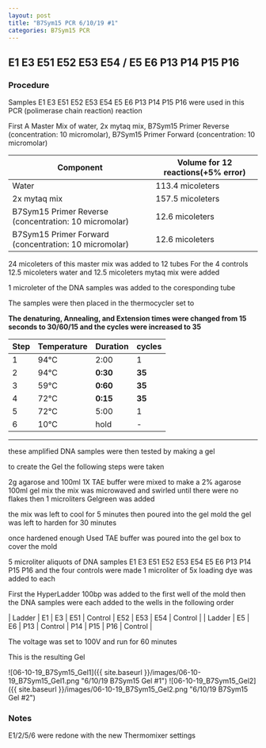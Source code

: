```yaml
---
layout: post
title: "B7Sym15 PCR 6/10/19 #1"
categories: B7Sym15 PCR
---
```


##   E1 E3 E51 E52 E53 E54 / E5 E6 P13 P14 P15 P16

### Procedure

Samples  E1 E3 E51 E52 E53 E54 E5 E6 P13 P14 P15 P16  were used in this PCR (polimerase chain reaction) reaction 

First A Master Mix of water, 2x mytaq mix, B7Sym15 Primer Reverse (concentration: 10 micromolar), B7Sym15 Primer Forward (concentration: 10 micromolar)


|Component| Volume for 12 reactions(+5% error)|
|---------|---------------------------|
|Water| 113.4 micoleters|
|2x mytaq mix| 157.5 micoleters|
|B7Sym15 Primer Reverse (concentration: 10 micromolar)| 12.6 micoleters|
|B7Sym15 Primer Forward (concentration: 10 micromolar)| 12.6 micoleters|

24 micoleters of this master mix was added to 12 tubes 
For the 4 controls 12.5 micoleters water and 12.5 micoleters mytaq mix were added

1 microleter of the DNA samples was added to the coresponding tube

The samples were then placed in the thermocycler set to 

**The denaturing, Annealing, and Extension times were changed from 15 seconds to 30/60/15 and the cycles were increased to 35**

|Step|Temperature|Duration|cycles|
|----|-------|--------|-------|
|1|94°C|2:00|1|
|2|94°C|**0:30**|**35**|
|3|59°C|**0:60**|**35**|
|4|72°C|**0:15**|**35**|
|5|72°C|5:00|1|
|6|10°C|hold|-|

___________

these amplified DNA samples were then tested by making a gel

to create the Gel the following steps were taken 

2g agarose and 100ml 1X TAE buffer were mixed to make a 2% agarose 100ml gel mix 
the mix was microwaved and swirled until there were no flakes 
then 1 microliters Gelgreen was added

the mix was left to cool for 5 minutes then poured into the gel mold
the gel was left to harden for 30 minutes 

once hardened enough Used TAE buffer was poured into the gel box to cover the mold

5 microliter aliquots of DNA samples  E1 E3 E51 E52 E53 E54 E5 E6 P13 P14 P15 P16  and the four controls were made 
1 microliter of 5x loading dye was added to each

First the HyperLadder 100bp was added to the first well of the mold 
then the DNA samples were each added to the wells in the following order 

| Ladder | E1 | E3 | E51 | Control | E52 | E53 | E54 | Control |
| Ladder | E5 | E6 | P13 | Control | P14 | P15 | P16 | Control |

The voltage was set to 100V and run for 60 minutes


This is the resulting Gel

![06-10-19_B7Sym15_Gel1]({{ site.baseurl }}/images/06-10-19_B7Sym15_Gel1.png "6/10/19 B7Sym15 Gel #1")
![06-10-19_B7Sym15_Gel2]({{ site.baseurl }}/images/06-10-19_B7Sym15_Gel2.png "6/10/19 B7Sym15 Gel #2")

### Notes

E1/2/5/6 were redone with the new Thermomixer settings 